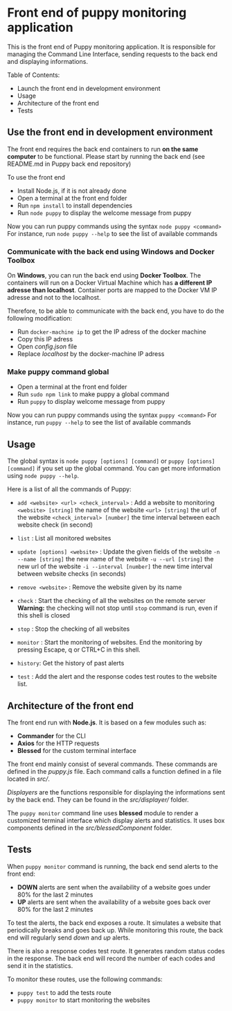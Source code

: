 # Front end of puppy monitoring application

This is the front end of Puppy monitoring application.
It is responsible for managing the Command Line Interface, sending requests to the back end and displaying informations.

Table of Contents:
- Launch the front end in development environment
- Usage
- Architecture of the front end
- Tests




## Use the front end in development environment

The front end requires the back end containers to run **on the same computer** to be functional.
Please start by running the back end (see README.md in Puppy back end repository)

To use the front end
- Install Node.js, if it is not already done
- Open a terminal at the front end folder
- Run `npm install` to install dependencies
- Run `node puppy` to display the welcome message from puppy

Now you can run puppy commands using the syntax `node puppy <command>`
For instance, run `node puppy --help` to see the list of available commands

### Communicate with the back end using Windows and Docker Toolbox

On **Windows**, you can run the back end using **Docker Toolbox**. The containers will run on a Docker Virtual Machine which has **a different IP adresse than localhost**.
Container ports are mapped to the Docker VM IP adresse and not to the localhost.

Therefore, to be able to communicate with the back end, you have to do the following modification:
- Run `docker-machine ip` to get the IP adress of the docker machine
- Copy this IP adress
- Open *config.json* file
- Replace *localhost* by the docker-machine IP adress

### Make puppy command global

- Open a terminal at the front end folder
- Run `sudo npm link` to make puppy a global command
- Run `puppy` to display welcome message from puppy

Now you can run puppy commands using the syntax `puppy <command>`
For instance, run `puppy --help` to see the list of available commands




## Usage

The global syntax is `node puppy [options] [command]` or `puppy [options] [command]` if you set up the global command.
You can get more information using `node puppy --help`.

Here is a list of all the commands of Puppy:

- `add <website> <url> <check_interval>` : Add a website to monitoring
      `<website> [string]` the name of the website
      `<url> [string]` the url of the website
      `<check_interval> [number]` the time interval between each website check (in second)

- `list` : List all monitored websites

- `update [options] <website>` : Update the given fields of the website
      `-n --name [string]` the new name of the website
      `-u --url [string]` the new url of the website
      `-i --interval [number]` the new time interval between website checks (in seconds)

- `remove <website>` : Remove the website given by its name <website>

- `check` : Start the checking of all the websites on the remote server
    **Warning:** the checking will not stop until `stop` command is run, even if this shell is closed

- `stop` : Stop the checking of all websites

- `monitor` : Start the monitoring of websites. End the monitoring by pressing Escape, q or CTRL+C in this shell.

- `history`: Get the history of past alerts

- `test` : Add the alert and the response codes test routes to the website list.


## Architecture of the front end

The front end run with **Node.js**. It is based on a few modules such as:
- **Commander** for the CLI
- **Axios** for the HTTP requests
- **Blessed** for the custom terminal interface

The front end mainly consist of several commands. These commands are defined in the *puppy.js* file.
Each command calls a function defined in a file located in *src/*.

*Displayers* are the functions responsible for displaying the informations sent by the back end.
They can be found in the *src/displayer/* folder.

The `puppy monitor` command line uses **blessed** module to render a customized terminal interface which display alerts and statistics. It uses box components defined in the *src/blessedComponent* folder.

## Tests

When `puppy monitor` command is running, the back end send alerts to the front end:
- **DOWN** alerts are sent when the availability of a website goes under 80% for the last 2 minutes
- **UP** alerts are sent when the availability of a website goes back over 80% for the last 2 minutes

To test the alerts, the back end exposes a route. It simulates a website that periodically breaks and goes back up.
While monitoring this route, the back end will regularly send *down* and *up* alerts.

There is also a response codes test route. It generates random status codes in the response. The back end will record the number of each codes and send it in the statistics.

To monitor these routes, use the following commands:
- `puppy test` to add the tests route 
- `puppy monitor` to start monitoring the websites